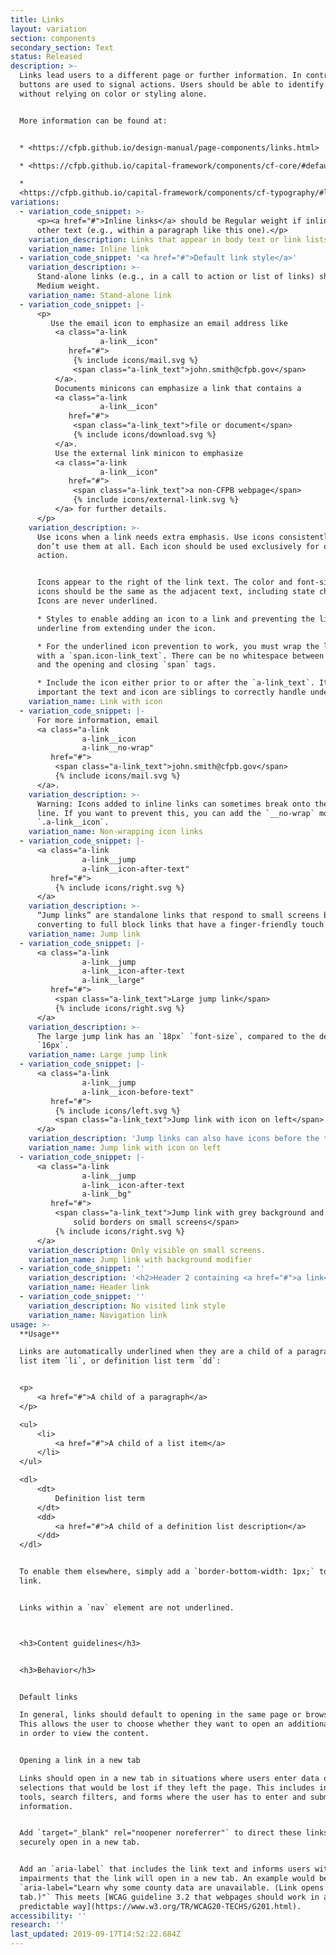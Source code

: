 ```yaml
---
title: Links
layout: variation
section: components
secondary_section: Text
status: Released
description: >-
  Links lead users to a different page or further information. In contrast,
  buttons are used to signal actions. Users should be able to identify links
  without relying on color or styling alone.


  More information can be found at:


  * <https://cfpb.github.io/design-manual/page-components/links.html>

  * <https://cfpb.github.io/capital-framework/components/cf-core/#default-links>

  *
  <https://cfpb.github.io/capital-framework/components/cf-typography/#link-patterns>
variations:
  - variation_code_snippet: >-
      <p><a href="#">Inline links</a> should be Regular weight if inline with
      other text (e.g., within a paragraph like this one).</p>
    variation_description: Links that appear in body text or link lists are underlined.
    variation_name: Inline link
  - variation_code_snippet: '<a href="#">Default link style</a>'
    variation_description: >-
      Stand-alone links (e.g., in a call to action or list of links) should be
      Medium weight.
    variation_name: Stand-alone link
  - variation_code_snippet: |-
      <p>
         Use the email icon to emphasize an email address like
          <a class="a-link
                    a-link__icon"
             href="#">
              {% include icons/mail.svg %}
              <span class="a-link_text">john.smith@cfpb.gov</span>
          </a>.
          Documents minicons can emphasize a link that contains a
          <a class="a-link
                    a-link__icon"
             href="#">
              <span class="a-link_text">file or document</span>
              {% include icons/download.svg %}
          </a>.
          Use the external link minicon to emphasize
          <a class="a-link
                    a-link__icon"
             href="#">
              <span class="a-link_text">a non-CFPB webpage</span>
              {% include icons/external-link.svg %}
          </a> for further details.
      </p>
    variation_description: >-
      Use icons when a link needs extra emphasis. Use icons consistently, or
      don’t use them at all. Each icon should be used exclusively for one
      action.


      Icons appear to the right of the link text. The color and font-size of
      icons should be the same as the adjacent text, including state changes.
      Icons are never underlined.

      * Styles to enable adding an icon to a link and preventing the link’s
      underline from extending under the icon.

      * For the underlined icon prevention to work, you must wrap the link text
      with a `span.icon-link_text`. There can be no whitespace between the text
      and the opening and closing `span` tags.

      * Include the icon either prior to or after the `a-link_text`. It is
      important the text and icon are siblings to correctly handle underlines.
    variation_name: Link with icon
  - variation_code_snippet: |-
      For more information, email
      <a class="a-link
                a-link__icon
                a-link__no-wrap"
         href="#">
          <span class="a-link_text">john.smith@cfpb.gov</span>
          {% include icons/mail.svg %}
      </a>.
    variation_description: >-
      Warning: Icons added to inline links can sometimes break onto the next
      line. If you want to prevent this, you can add the `__no-wrap` modifier to
      `.a-link__icon`.
    variation_name: Non-wrapping icon links
  - variation_code_snippet: |-
      <a class="a-link
                a-link__jump
                a-link__icon-after-text"
         href="#">
          {% include icons/right.svg %}
      </a>
    variation_description: >-
      “Jump links” are standalone links that respond to small screens by
      converting to full block links that have a finger-friendly touch area.
    variation_name: Jump link
  - variation_code_snippet: |-
      <a class="a-link
                a-link__jump
                a-link__icon-after-text
                a-link__large"
         href="#">
          <span class="a-link_text">Large jump link</span>
          {% include icons/right.svg %}
      </a>
    variation_description: >-
      The large jump link has an `18px` `font-size`, compared to the default of
      `16px`.
    variation_name: Large jump link
  - variation_code_snippet: |-
      <a class="a-link
                a-link__jump
                a-link__icon-before-text"
         href="#">
          {% include icons/left.svg %}
          <span class="a-link_text">Jump link with icon on left</span>
      </a>
    variation_description: 'Jump links can also have icons before the text, like icon links.'
    variation_name: Jump link with icon on left
  - variation_code_snippet: |-
      <a class="a-link
                a-link__jump
                a-link__icon-after-text
                a-link__bg"
         href="#">
          <span class="a-link_text">Jump link with grey background and
              solid borders on small screens</span>
          {% include icons/right.svg %}
      </a>
    variation_description: Only visible on small screens.
    variation_name: Jump link with background modifier
  - variation_code_snippet: ''
    variation_description: '<h2>Header 2 containing <a href="#">a link</a></h2>'
    variation_name: Header link
  - variation_code_snippet: ''
    variation_description: No visited link style
    variation_name: Navigation link
usage: >-
  **Usage**

  Links are automatically underlined when they are a child of a paragraph `p`,
  list item `li`, or definition list term `dd`:


  <p>
      <a href="#">A child of a paragraph</a>
  </p>

  <ul>
      <li>
          <a href="#">A child of a list item</a>
      </li>
  </ul>

  <dl>
      <dt>
          Definition list term
      </dt>
      <dd>
          <a href="#">A child of a definition list description</a>
      </dd>
  </dl>


  To enable them elsewhere, simply add a `border-bottom-width: 1px;` to the
  link.


  Links within a `nav` element are not underlined.



  <h3>Content guidelines</h3>


  <h3>Behavior</h3>


  Default links

  In general, links should default to opening in the same page or browser tab.
  This allows the user to choose whether they want to open an additional window
  in order to view the content.


  Opening a link in a new tab

  Links should open in a new tab in situations where users enter data or make
  selections that would be lost if they left the page. This includes interactive
  tools, search filters, and forms where the user has to enter and submit
  information.


  Add `target="_blank" rel="noopener noreferrer"` to direct these links to
  securely open in a new tab.


  Add an `aria-label` that includes the link text and informs users with visual
  impairments that the link will open in a new tab. An example would be
  `aria-label="Learn why some county data are unavailable. (Link opens in new
  tab.)"` This meets [WCAG guideline 3.2 that webpages should work in a
  predictable way](https://www.w3.org/TR/WCAG20-TECHS/G201.html).
accessibility: ''
research: ''
last_updated: 2019-09-17T14:52:22.684Z
---
```

